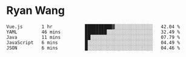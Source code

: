 # Ryan Wang

<!--START_SECTION:waka-->
```text
Vue.js       1 hr            ██████████▓░░░░░░░░░░░░░░   42.04 % 
YAML         46 mins         ████████░░░░░░░░░░░░░░░░░   32.49 % 
Java         11 mins         ██░░░░░░░░░░░░░░░░░░░░░░░   07.79 % 
JavaScript   6 mins          █░░░░░░░░░░░░░░░░░░░░░░░░   04.49 % 
JSON         6 mins          █░░░░░░░░░░░░░░░░░░░░░░░░   04.46 % 
```
<!--END_SECTION:waka-->
